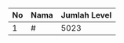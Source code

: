 | No | Nama            | Jumlah Level |
|----|-----------------|--------------|
| 1  | #    |    5023        |
